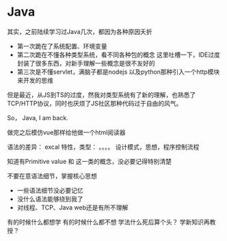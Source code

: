 # Java

其实，之前陆续学习过Java几次，都因为各种原因夭折
- 第一次跪在了系统配置、环境变量
- 第二次跪在不懂各种类型系统，看不同各种包的概念
  这里吐槽一下，IDE过度封装了很多东西，对新手理解一些概念是很不友好的
- 第三次是不懂servlet，满脑子都是nodejs 以及python那种引入一个http模块来开发的思维

但是最近，从JS到TS的过度，然我对类型系统有了新的理解，也熟悉了TCP/HTTP协议，同时也厌烦了JS社区那种代码过于自由的风气。

So， Java, I am back.

做完之后模仿vue那样给他做一个html阅读器

语法的差异： excal
特性，类型： 。。。。
设计模式，思想，程序控制流程

知道有Primitive value 和 这一类的概念，没必要记得特别清楚

不要在意语法细节，掌握核心思想

- 一些语法细节没必要记忆
- 没什么语法能够绕到我了
- 对线程、TCP、Java web还是有所不理解

有的时候什么都想学
有的时候什么都不想
学法什么死后算个头？
学新知识再教授？